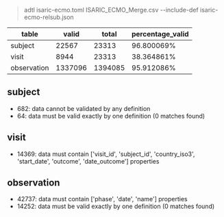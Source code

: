 >adtl isaric-ecmo.toml ISARIC_ECMO_Merge.csv --include-def isaric-ecmo-relsub.json

|table          |valid  |total  |percentage_valid|
|---------------|-------|-------|----------------|
|subject        |22567  |23313  |96.800069% |
|visit          |8944   |23313  |38.364861% |
|observation    |1337096        |1394085        |95.912086% |

## subject

* 682: data cannot be validated by any definition
* 64: data must be valid exactly by one definition (0 matches found)

## visit

* 14369: data must contain ['visit_id', 'subject_id', 'country_iso3', 'start_date', 'outcome', 'date_outcome'] properties

## observation

* 42737: data must contain ['phase', 'date', 'name'] properties
* 14252: data must be valid exactly by one definition (0 matches found)
